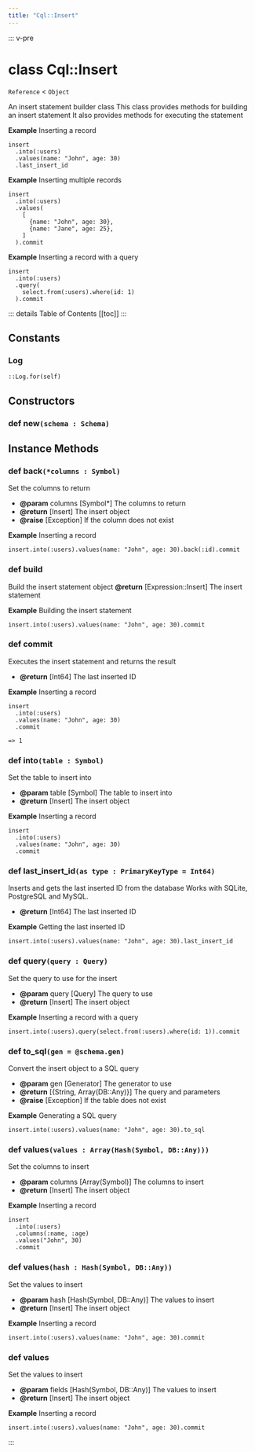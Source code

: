 ```yaml
---
title: "Cql::Insert"
---
```


::: v-pre
# class Cql::Insert
`Reference` < `Object`

An insert statement builder class
This class provides methods for building an insert statement
It also provides methods for executing the statement

**Example** Inserting a record

```crystal
insert
  .into(:users)
  .values(name: "John", age: 30)
  .last_insert_id
```

**Example** Inserting multiple records

```crystal
insert
  .into(:users)
  .values(
    [
      {name: "John", age: 30},
      {name: "Jane", age: 25},
    ]
  ).commit
```

**Example** Inserting a record with a query

```crystal
insert
  .into(:users)
  .query(
    select.from(:users).where(id: 1)
  ).commit
```
::: details Table of Contents
[[toc]]
:::



## Constants

### Log

```crystal
::Log.for(self)
```



## Constructors


### def new`(schema : Schema)`





## Instance Methods


### def back`(*columns : Symbol)`

Set the columns to return
- **@param** columns [Symbol*] The columns to return
- **@return** [Insert] The insert object
- **@raise** [Exception] If the column does not exist

**Example** Inserting a record

```crystal
insert.into(:users).values(name: "John", age: 30).back(:id).commit
```




### def build

Build the insert statement object
**@return** [Expression::Insert] The insert statement

**Example** Building the insert statement

```crystal
insert.into(:users).values(name: "John", age: 30).commit
```




### def commit

Executes the insert statement and returns the result
- **@return** [Int64] The last inserted ID

**Example** Inserting a record

```crystal
insert
  .into(:users)
  .values(name: "John", age: 30)
  .commit

=> 1
```




### def into`(table : Symbol)`

Set the table to insert into
- **@param** table [Symbol] The table to insert into
- **@return** [Insert] The insert object

**Example** Inserting a record

```crystal
insert
  .into(:users)
  .values(name: "John", age: 30)
  .commit
```




### def last_insert_id`(as type : PrimaryKeyType = Int64)`

Inserts and gets the last inserted ID from the database
Works with SQLite, PostgreSQL and MySQL.
- **@return** [Int64] The last inserted ID

**Example** Getting the last inserted ID

```crystal
insert.into(:users).values(name: "John", age: 30).last_insert_id
```




### def query`(query : Query)`

Set the query to use for the insert
- **@param** query [Query] The query to use
- **@return** [Insert] The insert object

**Example** Inserting a record with a query

```crystal
insert.into(:users).query(select.from(:users).where(id: 1)).commit
```




### def to_sql`(gen = @schema.gen)`

Convert the insert object to a SQL query
- **@param** gen [Generator] The generator to use
- **@return** [{String, Array(DB::Any)}] The query and parameters
- **@raise** [Exception] If the table does not exist

**Example** Generating a SQL query

```crystal
insert.into(:users).values(name: "John", age: 30).to_sql
```




### def values`(values : Array(Hash(Symbol, DB::Any)))`

Set the columns to insert
- **@param** columns [Array(Symbol)] The columns to insert
- **@return** [Insert] The insert object

**Example** Inserting a record

```crystal
insert
  .into(:users)
  .columns(:name, :age)
  .values("John", 30)
  .commit
```




### def values`(hash : Hash(Symbol, DB::Any))`

Set the values to insert
- **@param** hash [Hash(Symbol, DB::Any)] The values to insert
- **@return** [Insert] The insert object

**Example** Inserting a record

```crystal
insert.into(:users).values(name: "John", age: 30).commit
```




### def values

Set the values to insert
- **@param** fields [Hash(Symbol, DB::Any)] The values to insert
- **@return** [Insert] The insert object

**Example** Inserting a record

```crystal
insert.into(:users).values(name: "John", age: 30).commit
```



:::